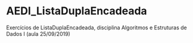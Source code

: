 # AEDI_ListaDuplaEncadeada
Exercícios de ListaDuplaEncadeada, disciplina Algoritmos e Estruturas de Dados I (aula 25/09/2019)
